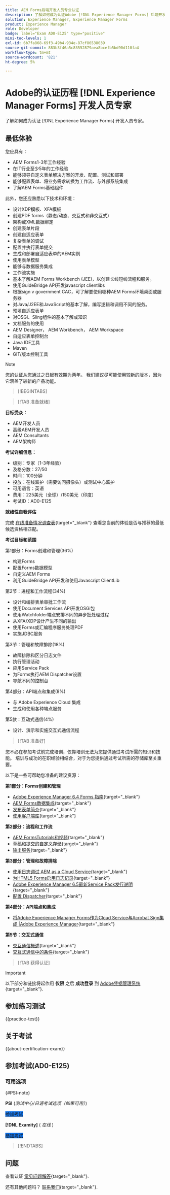 ```yaml
---
title: AEM Forms后端开发人员专业认证
description: 了解如何成为认证Adobe [!DNL Experience Manager Forms] 后端开发人员专家。
solution: Experience Manager, Experience Manager Forms
product: Experience Manager
role: Developer
badge: label="Exam AD0-E125" type="positive"
mini-toc-levels: 1
exl-id: 6b7fa868-69f3-49b4-934e-87cf86538039
source-git-commit: 883b3f46a5c83552879aea8bcefb5bd90d110fa4
workflow-type: tm+mt
source-wordcount: '821'
ht-degree: 5%

---
```


# Adobe的认证历程 [!DNL Experience Manager Forms] 开发人员专家

了解如何成为认证 [!DNL Experience Manager Forms] 开发人员专家。

## 最低体验

您应具有：

* AEM Forms1-3年工作经验
* 在IT行业至少5年的工作经验
* 能够领导自定义表单解决方案的开发、配置、测试和部署
* 能够配置表单、将业务需求转换为工作流、与外部系统集成
* 了解AEM Forms基础组件

此外，您还应熟悉以下技术和环境：

* 设计XDP模板、XFA模板
* 创建PDF forms（静态/动态、交互式和非交互式）
* 架构或XML数据绑定
* 创建表单片段
* 创建自适应表单
* 复杂表单的调试
* 配置并执行表单提交
* 生成和部署自适应表单的AEM实例
* 使用表单模型
* 能够与数据服务集成
* 工作流实施
* 基本了解AEM Forms Workbench (JEE)，以创建长线短线流程和服务。
* 使用GuideBridge API开发javascript clientlibs
* 根据sign v government CAC，可了解要使用哪种AEM Forms环境桌面或服务器
* 对Java/J2EE和JavaScript的基本了解，编写逻辑和调用不同的服务。
* 预填自适应表单
* 对OSGi、Sling组件的基本了解或知识
* 文档服务的使用
* AEM Designer， AEM Workbench， AEM Workspace
* 自适应表单控制台
* Java IDE工具
* Maven
* GIT/版本控制工具

>[!NOTE]
>
>您的认证从您通过之日起有效期为两年。 我们建议尽可能使用较新的版本，因为它涵盖了较新的产品功能。

>[!BEGINTABS]

>[!TAB 准备就绪]

**目标受众：**

* AEM开发人员
* 高级AEM开发人员
* AEM Consultants
* AEM架构师

**考试详细信息：**

* 级别：专家（1-3年经验）
* 及格分数：27/50
* 时间：100分钟
* 投放：在线监护（需要访问摄像头）或测试中心监护
* 可用语言：英语
* 费用：225美元（全球）/150美元（印度）
* 考试ID：AD0-E125

**就绪性自我评估**

完成 [在线准备情况调查表](https://scorpion.caveon.com/launchpad/ad-q-e129-readiness-questionnaire-for-adobe-aem-assets-developer-professional-exam-copy-x38d6m/ad-q-e125-readiness-questionnaire-for-adobe-aem-forms-developer-expert-exam){target="_blank"} 查看您当前的体验是否与推荐的最低候选资格相匹配。

**考试目标和范围**

第1部分：Forms创建和管理(36%)

* 构建Forms
* 配置Forms数据模型
* 自定义AEM Forms
* 利用GuideBridge API开发和使用Javascript ClientLib

第2节：进程和工作流程(34%)

* 设计和编排表单审批工作流
* 使用Document Services API开发OSGi包
* 使用Watchfolder端点安排不同的异步批处理过程
* 从XFA/XDP设计产生不同的输出
* 使用Forms或汇编程序服务处理PDF
* 实施JDBC服务

第3节：管理和故障排除(18%)

* 故障排除和区分日志文件
* 执行管理活动
* 应用Service Pack
* 为Forms执行AEM Dispatcher设置
* 导航不同的控制台

第4部分：API端点和集成(8%)

* 与 Adobe Experience Cloud 集成
* 生成和使用各种端点服务

第5款：互动式通信(4%)

* 设计、演示和实施交互式通信流程

>[!TAB 准备好]

您不必在参加考试前完成培训，仅靠培训无法为您提供通过考试所需的知识和技能。 培训与成功的在职经验相结合，对于为您提供通过考试所需的存储库至关重要。

以下是一些可帮助您准备的建议资源：

**第1部分：Forms创建和管理**

* [Adobe Experience Manager 6.4 Forms 指南](https://experienceleague.adobe.com/docs/experience-manager-64/forms/home.html){target="_blank"}
* [AEM Forms数据集成](https://experienceleague.adobe.com/docs/experience-manager-65/forms/form-data-model/data-integration.html){target="_blank"}
* [发布表单简介](https://experienceleague.adobe.com/docs/experience-manager-64/forms/publish-process-aem-forms/introduction-publishing-forms.html#aem-forms-portal-components-overview){target="_blank"}
* [使用客户端库](https://experienceleague.adobe.com/docs/experience-manager-65/developing/introduction/clientlibs.html#locating-a-client-library-folder-and-using-the-proxy-client-libraries-servlet){target="_blank"}

**第2部分：流程和工作流**

* [AEM FormsTutorials和视频](https://experienceleague.adobe.com/docs/experience-manager-learn/forms/overview.html){target="_blank"}
* [草稿和提交的自定义存储](https://experienceleague.adobe.com/docs/experience-manager-64/forms/use-forms-portal/adding-custom-storage-provider-forms.html){target="_blank"}
* [输出服务](https://experienceleague.adobe.com/docs/experience-manager-65/forms/use-document-services/output-service.html#generating-non-interactive-form-documents){target="_blank"}

**第3部分：管理和故障排除**

* [使用日志调试 AEM as a Cloud Service](https://experienceleague.adobe.com/docs/experience-manager-learn/cloud-service/debugging/debugging-aem-as-a-cloud-service/logs.html#:~:text=aemerror%20is%20the%20Java%20error%20log%20%28found%20at,log%20levels%20for%20custom%20loggers%20per%20environment%20type%3A){target="_blank"}
* [为HTML5 Forms启用日志记录](https://experienceleague.adobe.com/docs/experience-manager-65/forms/html5-forms/enable-logs.html){target="_blank"}
* [Adobe Experience Manager 6.5最新Service Pack发行说明](https://experienceleague.adobe.com/docs/experience-manager-65/release-notes/service-pack/sp-release-notes.html){target="_blank"}
* [配置 Dispatcher](https://experienceleague.adobe.com/docs/experience-manager-dispatcher/using/configuring/dispatcher-configuration.html?lang=zh-Hans){target="_blank"}

**第4部分：API端点和集成**

* [将Adobe Experience Manager Forms作为Cloud Service与Acrobat Sign集成 |Adobe Experience Manager](https://experienceleague.adobe.com/docs/experience-manager-learn/cloud-service/forms/forms-and-sign/introduction.html){target="_blank"}

**第5节：交互式通信**

* [交互通信概述](https://experienceleague.adobe.com/docs/experience-manager-64/forms/getting-started/interactive-communications-overview.html){target="_blank"}
* [交互式通信中的条件](https://experienceleague.adobe.com/docs/experience-manager-65/forms/interactive-communications/conditions-interactive-communications.html){target="_blank"}

>[!TAB 获得认证]

>[!IMPORTANT]
>
>以下部分和链接将起作用 **仅限** 之后 **成功登录** 到 [Adobe凭据管理系统](https://www.certmetrics.com/adobe){target="_blank"}.

## 参加练习测试

{{practice-test}}

## 关于考试

{{about-certification-exam}}

## 参加考试(AD0-E125)

### 可用选项

{#PSI-note}

**PSI** (*测试中心/日语考试选项（如果可用）*)

<a href="https://www.certmetrics.com/adobe/candidate/psi_sso_adobe.aspx?redir=yes&amp;ec=AD0-E125" target="_blank" class="spectrum-Button spectrum-Button--fill spectrum-Button--accent spectrum-Button--sizeM is-margin-bottom-big-big at-element-click-tracking" style="background-color:#1473E6">

<span class="spectrum-Button-label has-no-wrap">
   参加考试
</span>
</a>

**[!DNL Examity]** ( *在线* )

<a href="https://www.certmetrics.com/adobe/candidate/examity_sso.aspx?eid=AD0-E125" target="_blank" class="spectrum-Button spectrum-Button--fill spectrum-Button--accent spectrum-Button--sizeM is-margin-bottom-big-big at-element-click-tracking" style="background-color:#1473E6">

<span class="spectrum-Button-label has-no-wrap">
   参加考试
</span>
</a>

>[!ENDTABS]

## 问题

查看认证 [常见问题解答](https://experienceleague.adobe.com/docs/certification/certification/faq.html){target="_blank"}.

还有其他问题吗？ [联系我们](mailto:certif@adobe.com){target="_blank"}.
